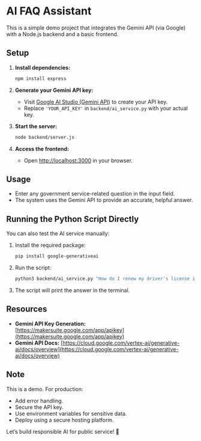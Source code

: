 # AI FAQ Assistant

This is a simple demo project that integrates the Gemini API (via Google) with a Node.js backend and a basic frontend.

## Setup

1. **Install dependencies:**
   ```bash
   npm install express
   ```

2. **Generate your Gemini API key:**
   - Visit [Google AI Studio (Gemini API)](https://makersuite.google.com/app/apikey) to create your API key.
   - Replace `'YOUR_API_KEY'` in `backend/ai_service.py` with your actual key.

3. **Start the server:**
   ```bash
   node backend/server.js
   ```

4. **Access the frontend:**
   - Open [http://localhost:3000](http://localhost:3000) in your browser.

## Usage

- Enter any government service-related question in the input field.
- The system uses the Gemini API to provide an accurate, helpful answer.

## Running the Python Script Directly

You can also test the AI service manually:

1. Install the required package:
   ```bash
   pip install google-generativeai
   ```

2. Run the script:
   ```bash
   python3 backend/ai_service.py "How do I renew my driver's license in Nigeria?"
   ```

3. The script will print the answer in the terminal.

## Resources

- **Gemini API Key Generation:** [https://makersuite.google.com/app/apikey](https://makersuite.google.com/app/apikey)
- **Gemini API Docs:** [https://cloud.google.com/vertex-ai/generative-ai/docs/overview](https://cloud.google.com/vertex-ai/generative-ai/docs/overview)

## Note

This is a demo. For production:
- Add error handling.
- Secure the API key.
- Use environment variables for sensitive data.
- Deploy using a secure hosting platform.

Let’s build responsible AI for public service! 🌟
